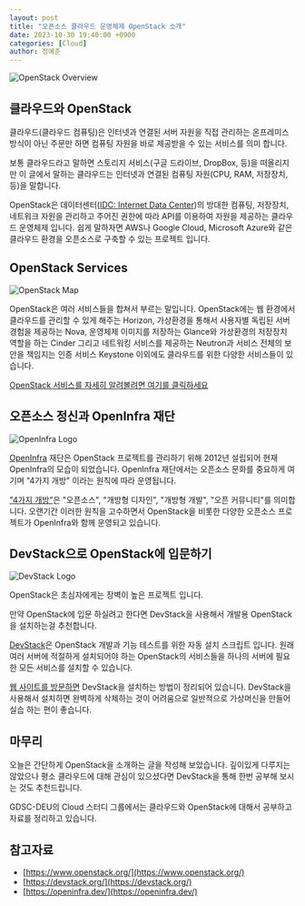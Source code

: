 ```yaml
---
layout: post
title: "오픈소스 클라우드 운영체제 OpenStack 소개"
date: 2023-10-30 19:40:00 +0900
categories: [Cloud]
author: 정예준
---
```


![OpenStack Overview](https://object-storage-ca-ymq-1.vexxhost.net/swift/v1/6e4619c416ff4bd19e1c087f27a43eea/www-assets-prod/learn/software-overview-diagram-new.svg)
## 클라우드와 OpenStack
클라우드(클라우드 컴퓨팅)은 인터넷과 연결된 서버 자원을 직접 관리하는 온프레미스 방식이 아닌 주문만 하면 컴퓨팅 자원을 바로 제공받을 수 있는 서비스를 의미 합니다.

보통 클라우드라고 말하면 스토리지 서비스(구글 드라이브, DropBox, 등)을 떠올리지만 이 글에서 말하는 클라우드는 인터넷과 연결된 컴퓨팅 자원(CPU, RAM, 저장장치, 등)을 말합니다.

OpenStack은 데이터센터([IDC: Internet Data Center](https://ko.wikipedia.org/wiki/%EB%8D%B0%EC%9D%B4%ED%84%B0_%EC%84%BC%ED%84%B0))의 방대한 컴퓨팅, 저장장치, 네트워크 자원을 관리하고 주어진 권한에 따라 API를 이용하여 자원을 제공하는 클라우드 운영체제 입니다. 쉽게 말하자면 AWS나 Google Cloud, Microsoft Azure와 같은 클라우드 환경을 오픈소스로 구축할 수 있는 프로젝트 입니다.

## OpenStack Services
![OpenStack Map](https://object-storage-ca-ymq-1.vexxhost.net/swift/v1/6e4619c416ff4bd19e1c087f27a43eea/www-assets-prod/openstack-map-v20230501.png)

OpenStack은 여러 서비스들을 합쳐서 부르는 말입니다. OpenStack에는 웹 환경에서 클라우드를 관리할 수 있게 해주는 Horizon, 가상환경을 통해서 사용자별 독립된 서버 경험을 제공하는 Nova, 운영체제 이미지를 저장하는 Glance와 가상환경의 저장장치 역할을 하는 Cinder 그리고 네트워킹 서비스를 제공하는 Neutron과 서비스 전체의 보안을 책임지는 인증 서비스 Keystone 이외에도 클라우드를 위한 다양한 서비스들이 있습니다.

[OpenStack 서비스를 자세히 알려볼려면 여기를 클릭하세요](https://www.openstack.org/software/project-navigator/openstack-components/#openstack-services)

## 오픈소스 정신과 OpenInfra 재단
![OpenInfra Logo](https://openinfra.dev/img/openinfra-logo.jpeg)

[OpenInfra](https://openinfra.dev/about/) 재단은 OpenStack 프로젝트를 관리하기 위해 2012년 설립되어 현재 OpenInfra의 모습이 되었습니다. OpenInfra 재단에서는 오픈소스 문화를 중요하게 여기며 "4가지 개방" 이라는 원칙에 따라 운영됩니다.

["4가지 개방"](https://openinfra.dev/four-opens/)은 "오픈소스", "개방형 디자인", "개방형 개발", "오픈 커뮤니티"를 의미합니다. 오랜기간 이러한 원칙을 고수하면서 OpenStack을 비롯한 다양한 오픈소스 프로젝트가 OpenInfra와 함께 운영되고 있습니다.

## DevStack으로 OpenStack에 입문하기
![DevStack Logo](https://docs.openstack.org/devstack/latest/_images/logo-blue.png)

OpenStack은 초심자에게는 장벽이 높은 프로젝트 입니다.

만약 OpenStack에 입문 하실려고 한다면 DevStack을 사용해서 개발용 OpenStack을 설치하는걸 추천합니다.

[DevStack](https://docs.openstack.org/devstack/latest/)은 OpenStack 개발과 기능 테스트를 위한 자동 설치 스크립트 입니다. 원래 여러 서버에 적절하게 설치되어야 하는 OpenStack의 서비스들을 하나의 서버에 필요한 모든 서비스를 설치할 수 있습니다.

[웹 사이트를 방문하면](https://docs.openstack.org/devstack/latest/) DevStack을 설치하는 방법이 정리되어 있습니다. DevStack을 사용해서 설치하면 완벽하게 삭제하는 것이 어려움으로 일반적으로 가상머신을 만들어 실습 하는 편이 좋습니다.

## 마무리
오늘은 간단하게 OpenStack을 소개하는 글을 작성해 보았습니다. 깊이있게 다루지는 않았으나 평소 클라우드에 대해 관심이 있으셨다면 DevStack을 통해 한번 공부해 보시는 것도 추천드립니다.

GDSC-DEU의 Cloud 스터디 그룹에서는 클라우드와 OpenStack에 대해서 공부하고 자료를 정리하고 있습니다.

## 참고자료
- [https://www.openstack.org/](https://www.openstack.org/)
- [https://devstack.org/](https://devstack.org/)
- [https://openinfra.dev/](https://openinfra.dev/)
